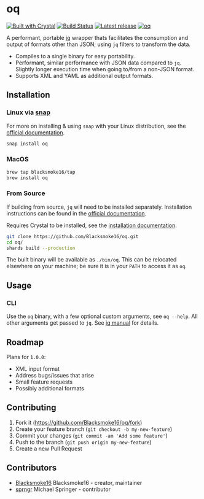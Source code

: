 # oq

[![Built with Crystal](https://img.shields.io/badge/built%20with-crystal-000000.svg?style=flat-square)](https://crystal-lang.org/)
[![Build Status](https://travis-ci.org/Blacksmoke16/oq.svg?branch=master)](https://travis-ci.org/Blacksmoke16/oq)
[![Latest release](https://img.shields.io/github/release/Blacksmoke16/oq.svg?style=flat-square)](https://github.com/Blacksmoke16/oq/releases)
[![oq](https://snapcraft.io/oq/badge.svg)](https://snapcraft.io/oq)

A performant, portable [jq](https://github.com/stedolan/jq/) wrapper thats facilitates the consumption and output of formats other than JSON; using `jq` filters to transform the data.

* Compiles to a single binary for easy portability.
* Performant, similar performance with JSON data compared to `jq`.  Slightly longer execution time when going to/from a non-JSON format.  
* Supports XML and YAML as additional output formats.

## Installation

### Linux via [snap](https://snapcraft.io/)

For more on installing & using `snap` with your Linux distribution, see the [official documentation](https://docs.snapcraft.io/installing-snapd).

```bash
snap install oq
```

### MacOS

```bash
brew tap blacksmoke16/tap
brew install oq
```

### From Source

If building from source, `jq` will need to be installed separately. Installation instructions can be found in the [official documentation](https://stedolan.github.io/jq/).

Requires Crystal to be installed, see the [installation documentation](https://crystal-lang.org/reference/installation/).

```bash
git clone https://github.com/Blacksmoke16/oq.git
cd oq/
shards build --production
```

The built binary will be available as `./bin/oq`.  This can be relocated elsewhere on your machine; be sure it is in your `PATH` to access it as `oq`.

## Usage

### CLI

Use the `oq` binary, with a few optional custom arguments, see `oq --help`.  All other arguments get passed to `jq`. See [jq manual](https://stedolan.github.io/jq/manual/) for details.

## Roadmap

Plans for `1.0.0`:

* XML input format
* Address bugs/issues that arise
* Small feature requests
* Possibly additional formats

## Contributing

1. Fork it (<https://github.com/Blacksmoke16/oq/fork>)
2. Create your feature branch (`git checkout -b my-new-feature`)
3. Commit your changes (`git commit -am 'Add some feature'`)
4. Push to the branch (`git push origin my-new-feature`)
5. Create a new Pull Request

## Contributors

- [Blacksmoke16](https://github.com/Blacksmoke16) Blacksmoke16 - creator, maintainer
- [sprngr](https://github.com/sprngr) Michael Springer - contributor
